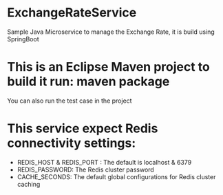 # ExchangeRateService
Sample Java Microservice to manage the Exchange Rate, it is build using SpringBoot

# This is an Eclipse Maven project to build it run: maven package 
  You can also run the test case in the project
  
# This service expect Redis connectivity settings:
- REDIS_HOST & REDIS_PORT : The default is localhost & 6379
- REDIS_PASSWORD: The Redis cluster password
- CACHE_SECONDS: The default global configurations for Redis cluster caching
